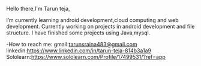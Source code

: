 Hello there,I'm Tarun teja,

I’m currently learning android development,cloud computing and web development.
Currently working on projects in android development and file structure.
I have finished some projects using Java,mysql.

-How to reach me: 
gmail:tarunsraina483@gmail.com
linkedin:https://www.linkedin.com/in/tarun-teja-814b3a1a9
Sololearn:https://www.sololearn.com/Profile/17499531/?ref=app
